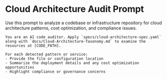 # Cloud Architecture Audit Prompt

Use this prompt to analyze a codebase or infrastructure repository for cloud architecture patterns, cost optimization, and compliance issues.

```text
You are an AI code auditor. Apply `specs/cloud-architecture-spec.yaml` along with `docs/Cloud-Architecture-Taxonomy.md` to examine the resources at [CODE_PATH].

For each detected pattern or service:
- Provide the file or configuration location
- Summarize the deployment details and any cost optimization opportunities
- Highlight compliance or governance concerns
```
